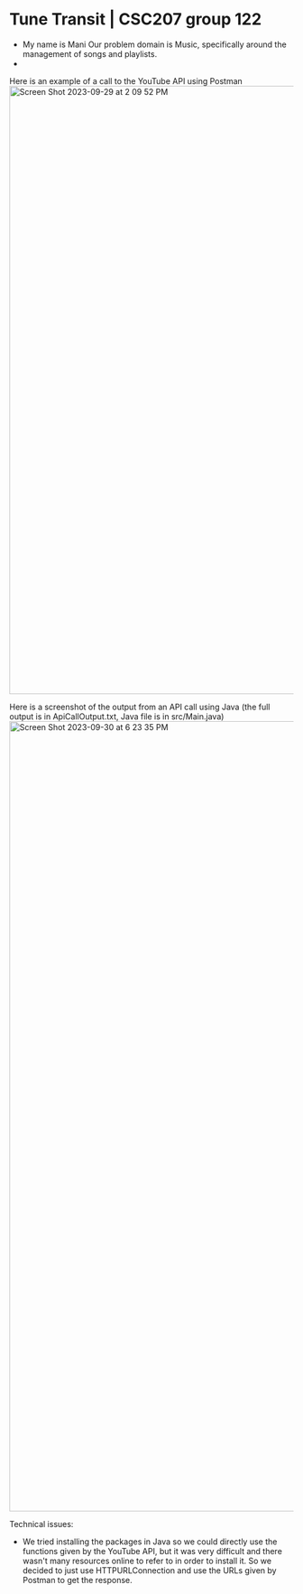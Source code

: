 # Tune Transit | CSC207 group 122

- My name is Mani Our problem domain is Music, specifically around the management of songs and playlists.
- 



 Here is an example of a call to the YouTube API using Postman
 <img width="1077" alt="Screen Shot 2023-09-29 at 2 09 52 PM" src="https://github.com/linyirun/CSC207Group122/assets/38443000/47c7965d-aa60-459b-8e90-5d4f26107225">

 Here is a screenshot of the output from an API call using Java (the full output is in ApiCallOutput.txt, Java file is in src/Main.java)
 <img width="1399" alt="Screen Shot 2023-09-30 at 6 23 35 PM" src="https://github.com/linyirun/CSC207Group122/assets/15753733/03632aac-38c4-405c-8f8a-7644c9eca996">

 Technical issues:
 - We tried installing the packages in Java so we could directly use the functions given by the YouTube API, but it was very difficult and there wasn't many resources online to refer to in order to install it. So we decided to just use HTTPURLConnection and use the URLs given by Postman to get the response.

